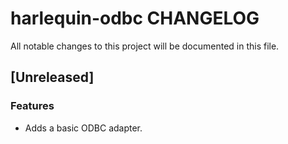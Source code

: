 # harlequin-odbc CHANGELOG

All notable changes to this project will be documented in this file.

## [Unreleased]

### Features

-   Adds a basic ODBC adapter.
